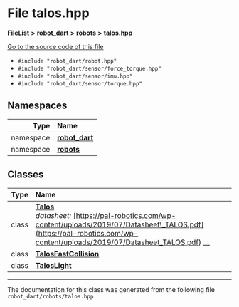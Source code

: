

# File talos.hpp



[**FileList**](files.md) **>** [**robot\_dart**](dir_166284c5f0440000a6384365f2a45567.md) **>** [**robots**](dir_087fbdcd93b501a5d3f98df93e9f8cc4.md) **>** [**talos.hpp**](talos_8hpp.md)

[Go to the source code of this file](talos_8hpp_source.md)



* `#include "robot_dart/robot.hpp"`
* `#include "robot_dart/sensor/force_torque.hpp"`
* `#include "robot_dart/sensor/imu.hpp"`
* `#include "robot_dart/sensor/torque.hpp"`













## Namespaces

| Type | Name |
| ---: | :--- |
| namespace | [**robot\_dart**](namespacerobot__dart.md) <br> |
| namespace | [**robots**](namespacerobot__dart_1_1robots.md) <br> |


## Classes

| Type | Name |
| ---: | :--- |
| class | [**Talos**](classrobot__dart_1_1robots_1_1Talos.md) <br>_datasheet:_ [https://pal-robotics.com/wp-content/uploads/2019/07/Datasheet\_TALOS.pdf](https://pal-robotics.com/wp-content/uploads/2019/07/Datasheet_TALOS.pdf) __ |
| class | [**TalosFastCollision**](classrobot__dart_1_1robots_1_1TalosFastCollision.md) <br> |
| class | [**TalosLight**](classrobot__dart_1_1robots_1_1TalosLight.md) <br> |



















































------------------------------
The documentation for this class was generated from the following file `robot_dart/robots/talos.hpp`

